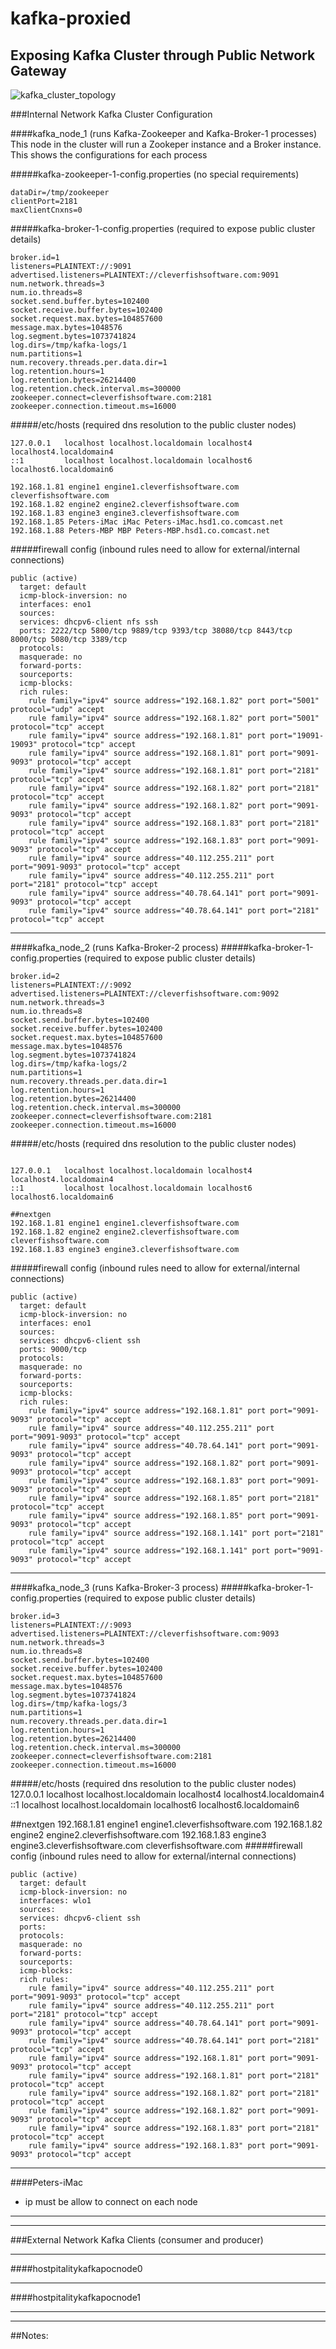 # kafka-proxied
## Exposing Kafka Cluster through Public Network Gateway


![kafka_cluster_topology](kafka_cluster_topology.PNG)


###Internal Network Kafka Cluster Configuration

####kafka_node_1 (runs Kafka-Zookeeper and Kafka-Broker-1 processes)
This node in the cluster will run a Zookeper instance and a Broker instance. 
This shows the configurations for each process

#####kafka-zookeeper-1-config.properties (no special requirements)
```
dataDir=/tmp/zookeeper
clientPort=2181
maxClientCnxns=0
```
#####kafka-broker-1-config.properties (required to expose public cluster details)
```
broker.id=1
listeners=PLAINTEXT://:9091
advertised.listeners=PLAINTEXT://cleverfishsoftware.com:9091
num.network.threads=3
num.io.threads=8
socket.send.buffer.bytes=102400
socket.receive.buffer.bytes=102400
socket.request.max.bytes=104857600
message.max.bytes=1048576
log.segment.bytes=1073741824
log.dirs=/tmp/kafka-logs/1
num.partitions=1
num.recovery.threads.per.data.dir=1
log.retention.hours=1
log.retention.bytes=26214400
log.retention.check.interval.ms=300000
zookeeper.connect=cleverfishsoftware.com:2181
zookeeper.connection.timeout.ms=16000
```
#####/etc/hosts (required dns resolution to the public cluster nodes)
```
127.0.0.1   localhost localhost.localdomain localhost4 localhost4.localdomain4
::1         localhost localhost.localdomain localhost6 localhost6.localdomain6

192.168.1.81 engine1 engine1.cleverfishsoftware.com cleverfishsoftware.com
192.168.1.82 engine2 engine2.cleverfishsoftware.com
192.168.1.83 engine3 engine3.cleverfishsoftware.com
192.168.1.85 Peters-iMac iMac Peters-iMac.hsd1.co.comcast.net
192.168.1.88 Peters-MBP MBP Peters-MBP.hsd1.co.comcast.net

```
#####firewall config (inbound rules need to allow for external/internal connections)
```
public (active)
  target: default
  icmp-block-inversion: no
  interfaces: eno1
  sources: 
  services: dhcpv6-client nfs ssh
  ports: 2222/tcp 5800/tcp 9889/tcp 9393/tcp 38080/tcp 8443/tcp 8000/tcp 5080/tcp 3389/tcp
  protocols: 
  masquerade: no
  forward-ports: 
  sourceports: 
  icmp-blocks: 
  rich rules: 
	rule family="ipv4" source address="192.168.1.82" port port="5001" protocol="udp" accept
	rule family="ipv4" source address="192.168.1.82" port port="5001" protocol="tcp" accept
	rule family="ipv4" source address="192.168.1.81" port port="19091-19093" protocol="tcp" accept
	rule family="ipv4" source address="192.168.1.81" port port="9091-9093" protocol="tcp" accept
	rule family="ipv4" source address="192.168.1.81" port port="2181" protocol="tcp" accept
	rule family="ipv4" source address="192.168.1.82" port port="2181" protocol="tcp" accept
	rule family="ipv4" source address="192.168.1.82" port port="9091-9093" protocol="tcp" accept
	rule family="ipv4" source address="192.168.1.83" port port="2181" protocol="tcp" accept
	rule family="ipv4" source address="192.168.1.83" port port="9091-9093" protocol="tcp" accept
	rule family="ipv4" source address="40.112.255.211" port port="9091-9093" protocol="tcp" accept
	rule family="ipv4" source address="40.112.255.211" port port="2181" protocol="tcp" accept
	rule family="ipv4" source address="40.78.64.141" port port="9091-9093" protocol="tcp" accept
	rule family="ipv4" source address="40.78.64.141" port port="2181" protocol="tcp" accept
```
- - -

####kafka_node_2 (runs Kafka-Broker-2 process)
#####kafka-broker-1-config.properties (required to expose public cluster details)
```
broker.id=2
listeners=PLAINTEXT://:9092
advertised.listeners=PLAINTEXT://cleverfishsoftware.com:9092
num.network.threads=3
num.io.threads=8
socket.send.buffer.bytes=102400
socket.receive.buffer.bytes=102400
socket.request.max.bytes=104857600
message.max.bytes=1048576
log.segment.bytes=1073741824
log.dirs=/tmp/kafka-logs/2
num.partitions=1
num.recovery.threads.per.data.dir=1
log.retention.hours=1
log.retention.bytes=26214400
log.retention.check.interval.ms=300000
zookeeper.connect=cleverfishsoftware.com:2181
zookeeper.connection.timeout.ms=16000

```
#####/etc/hosts (required dns resolution to the public cluster nodes)
```

127.0.0.1   localhost localhost.localdomain localhost4 localhost4.localdomain4
::1         localhost localhost.localdomain localhost6 localhost6.localdomain6

##nextgen
192.168.1.81 engine1 engine1.cleverfishsoftware.com 
192.168.1.82 engine2 engine2.cleverfishsoftware.com cleverfishsoftware.com
192.168.1.83 engine3 engine3.cleverfishsoftware.com
```
#####firewall config (inbound rules need to allow for external/internal connections)
```
public (active)
  target: default
  icmp-block-inversion: no
  interfaces: eno1
  sources: 
  services: dhcpv6-client ssh
  ports: 9000/tcp
  protocols: 
  masquerade: no
  forward-ports: 
  sourceports: 
  icmp-blocks: 
  rich rules: 
	rule family="ipv4" source address="192.168.1.81" port port="9091-9093" protocol="tcp" accept
	rule family="ipv4" source address="40.112.255.211" port port="9091-9093" protocol="tcp" accept
	rule family="ipv4" source address="40.78.64.141" port port="9091-9093" protocol="tcp" accept
	rule family="ipv4" source address="192.168.1.82" port port="9091-9093" protocol="tcp" accept
	rule family="ipv4" source address="192.168.1.83" port port="9091-9093" protocol="tcp" accept
	rule family="ipv4" source address="192.168.1.85" port port="2181" protocol="tcp" accept
	rule family="ipv4" source address="192.168.1.85" port port="9091-9093" protocol="tcp" accept
	rule family="ipv4" source address="192.168.1.141" port port="2181" protocol="tcp" accept
	rule family="ipv4" source address="192.168.1.141" port port="9091-9093" protocol="tcp" accept

```
- - -
####kafka_node_3 (runs Kafka-Broker-3 process)
#####kafka-broker-1-config.properties (required to expose public cluster details)
```
broker.id=3
listeners=PLAINTEXT://:9093
advertised.listeners=PLAINTEXT://cleverfishsoftware.com:9093
num.network.threads=3
num.io.threads=8
socket.send.buffer.bytes=102400
socket.receive.buffer.bytes=102400
socket.request.max.bytes=104857600
message.max.bytes=1048576
log.segment.bytes=1073741824
log.dirs=/tmp/kafka-logs/3
num.partitions=1
num.recovery.threads.per.data.dir=1
log.retention.hours=1
log.retention.bytes=26214400
log.retention.check.interval.ms=300000
zookeeper.connect=cleverfishsoftware.com:2181
zookeeper.connection.timeout.ms=16000
```
#####/etc/hosts (required dns resolution to the public cluster nodes)
127.0.0.1   localhost localhost.localdomain localhost4 localhost4.localdomain4
::1         localhost localhost.localdomain localhost6 localhost6.localdomain6

##nextgen
192.168.1.81 engine1 engine1.cleverfishsoftware.com 
192.168.1.82 engine2 engine2.cleverfishsoftware.com
192.168.1.83 engine3 engine3.cleverfishsoftware.com cleverfishsoftware.com
#####firewall config (inbound rules need to allow for external/internal connections)
```
public (active)
  target: default
  icmp-block-inversion: no
  interfaces: wlo1
  sources: 
  services: dhcpv6-client ssh
  ports: 
  protocols: 
  masquerade: no
  forward-ports: 
  sourceports: 
  icmp-blocks: 
  rich rules: 
	rule family="ipv4" source address="40.112.255.211" port port="9091-9093" protocol="tcp" accept
	rule family="ipv4" source address="40.112.255.211" port port="2181" protocol="tcp" accept
	rule family="ipv4" source address="40.78.64.141" port port="9091-9093" protocol="tcp" accept
	rule family="ipv4" source address="40.78.64.141" port port="2181" protocol="tcp" accept
	rule family="ipv4" source address="192.168.1.81" port port="9091-9093" protocol="tcp" accept
	rule family="ipv4" source address="192.168.1.81" port port="2181" protocol="tcp" accept
	rule family="ipv4" source address="192.168.1.82" port port="2181" protocol="tcp" accept
	rule family="ipv4" source address="192.168.1.82" port port="9091-9093" protocol="tcp" accept
	rule family="ipv4" source address="192.168.1.83" port port="2181" protocol="tcp" accept
	rule family="ipv4" source address="192.168.1.83" port port="9091-9093" protocol="tcp" accept
```
- - -
####Peters-iMac
- ip must be allow to connect on each node
- - -
- - -



###External Network Kafka Clients (consumer and producer)
- - -

####hostpitalitykafkapocnode0
- - -

####hostpitalitykafkapocnode1
- - -
- - -

##Notes:

